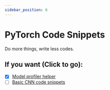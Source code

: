 ```yaml
---
sidebar_position: 6
---
```


# PyTorch Code Snippets

Do more things, write less codes.

## If you want (Click to go):

- [x] [Model profiler helper](./profiler)
- [ ] [Basic CNN code snippets](./cnn-snippets)